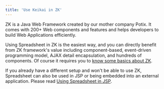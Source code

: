 ```yaml
---
title: 'Use Keikai in ZK'
---
```

ZK is a Java Web Framework created by our mother company Potix. It comes with 200+ Web components and features and helps developers to build Web Applications efficiently.

Using Spreadsheet in ZK is the easiest way, and you can directly benefit
from ZK framework's value including component-based, event-driven
programming model, AJAX detail encapsulation, and hundreds of components.
Of course it requires you to [know some basics about
ZK](https://www.zkoss.org/wiki/ZK_Getting_Started/Get_ZK_Up_and_Running_with_MVC). 

If you already have a different setup and won't be able to use ZK, Spreadsheet can also be
used in JSP or being embedded into an external application. Please read [Using Spreadsheet in
JSP](/dev-ref/jsp/Keikai_in_JSP).
